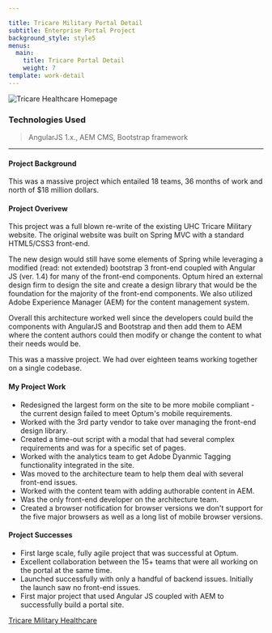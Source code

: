 ```yaml
---

title: Tricare Military Portal Detail
subtitle: Enterprise Portal Project
background_style: style5
menus:
  main:
    title: Tricare Portal Detail
    weight: 7
template: work-detail
---
```

![Tricare Healthcare Homepage](/images/tricare-full.jpg)

### Technologies Used

> AngularJS 1.x., AEM CMS, Bootstrap framework

***

#### Project Background

This was a massive project which entailed 18 teams, 36 months of work and north of $18 million dollars.

#### Project Overivew

This project was a full blown re-write of the existing UHC Tricare Military website. The original website was built on Spring MVC with a standard HTML5/CSS3 front-end.

The new design would still have some elements of Spring while leveraging a modified (read: not extended) bootstrap 3 front-end coupled with Angular JS (ver. 1.4) for many of the front-end components. Optum hired an external design firm to design the site and create a design library that would be the foundation for the majority of the front-end components. We also utilized Adobe Experience Manager (AEM) for the content management system.

Overall this architecture worked well since the developers could build the components with AngularJS and Bootstrap and then add them to AEM where the content authors could then modify or change the content to what their needs would be.

This was a massive project. We had over eighteen teams working together on a single codebase.

#### My Project Work


* Redesigned the largest form on the site to be more mobile compliant - the current design failed to meet Optum's mobile requirements.
* Worked with the 3rd party vendor to take over managing the front-end design library.
* Created a time-out script with a modal that had several complex requirements and was for a specific set of pages.
* Worked with the analytics team to get Adobe Dyanmic Tagging functionality integrated in the site.
* Was moved to the architecture team to help them deal with several front-end issues.
* Worked with the content team with adding authorable content in AEM.
* Was the only front-end developer on the architecture team.
* Created a browser notification for browser versions we don't support for the five major browsers as well as a long list of mobile browser versions.

#### Project Successes


* First large scale, fully agile project that was successful at Optum.
* Excellent collaboration between the 15+ teams that were all working on the portal at the same time.
* Launched successfully with only a handful of backend issues. Initially the launch saw no front-end issues.
* First major project that used Angular JS coupled with AEM to successfully build a portal site.


[Tricare Military Healthcare](https://www.tricare.mil/)

